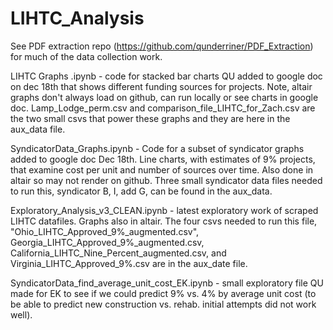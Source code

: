 # LIHTC_Analysis
See PDF extraction repo (https://github.com/qunderriner/PDF_Extraction) for much of the data collection work. 

LIHTC Graphs .ipynb - code for stacked bar charts QU added to google doc on dec 18th that shows different funding sources for projects. Note, altair graphs 
don't always load on github, can run locally or see charts in google doc. Lamp_Lodge_perm.csv and comparison_file_LIHTC_for_Zach.csv are the two small csvs that power these graphs and they are here in the aux_data file. 

SyndicatorData_Graphs.ipynb - Code for a subset of syndicator graphs added to google doc Dec 18th. Line charts, with estimates of 9% projects, that examine cost per unit and number of sources over time. Also done in altair so may not render on github. Three small syndicator data files needed to run this, syndicator B, I, add G, can be found in the aux_data.

Exploratory_Analysis_v3_CLEAN.ipynb - latest exploratory work of scraped LIHTC datafiles. Graphs also in altair. The four csvs needed to run this file, "Ohio_LIHTC_Approved_9%_augmented.csv", Georgia_LIHTC_Approved_9%_augmented.csv, California_LIHTC_Nine_Percent_augmented.csv, and Virginia_LIHTC_Approved_9%.csv are in the aux_date file. 

SyndicatorData_find_average_unit_cost_EK.ipynb - small exploratory file QU made for EK to see if we could predict 9% vs. 4% by average unit cost (to be able to predict new construction vs. rehab. initial attempts did not work well).

